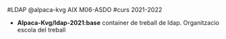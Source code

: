#LDAP @alpaca-kvg AIX M06-ASDO
#curs 2021-2022

* **Alpaca-Kvg/ldap-2021:base** container de treball de ldap. Organitzacio escola del treball
